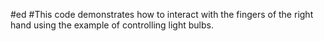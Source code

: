 #ed
#This code demonstrates how to interact with the fingers of the right hand using the example of controlling light bulbs.
